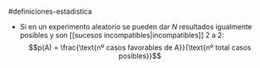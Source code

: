 #definiciones-estadistica 

- Si en un experimento aleatorio se pueden dar $N$ resultados igualmente posibles y son [[sucesos incompatibles|incompatibles]] $2$ a $2$:
$$p(A) = \frac{\text{nº casos favorables de A}}{\text{nº total casos posibles}}$$